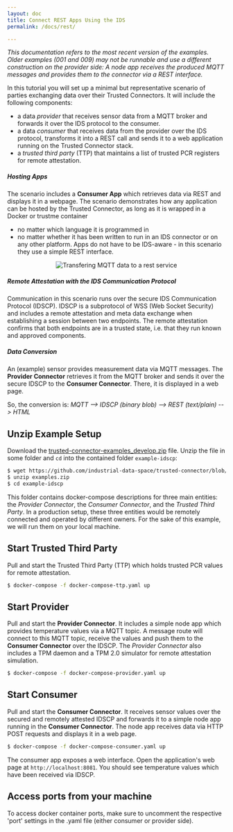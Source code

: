 ```yaml
---
layout: doc
title: Connect REST Apps Using the IDS
permalink: /docs/rest/

---
```


*This documentation refers to the most recent version of the examples. Older examples (001 and 009) may not be runnable and use a different construction on the provider side: A node app receives the produced MQTT messages and provides them to the connector via a REST interface.*

In this tutorial you will set up a minimal but representative scenario of parties exchanging data over their Trusted Connectors. It will include the following components:

* a data _provider_ that receives sensor data from a MQTT broker and forwards it over the IDS protocol to the consumer.
* a data _consumer_ that receives data from the provider over the IDS protocol, transforms it into a REST call and sends it to a web application running on the Trusted Connector stack.
* a _trusted third party_ (TTP) that maintains a list of trusted PCR registers for remote attestation.

##### Hosting Apps

The scenario includes a __Consumer App__ which retrieves data via REST and displays it in a webpage. The scenario demonstrates how any application can be hosted by the Trusted Connector, as long as it is wrapped in a Docker or trustme container

* no matter which language it is programmed in
* no matter whether it has been written to run in an IDS connector or on any other platform. Apps do not have to be IDS-aware - in this scenario they use a simple REST interface.

<div style="text-align:center">
	<img alt="Transfering MQTT data to a rest service" src="../..//assets/img/example-0001.png" /><br>
</div>

##### Remote Attestation with the IDS Communication Protocol

Communication in this scenario runs over the secure IDS Communication Protocol (IDSCP). IDSCP is a subprotocol of WSS (Web Socket Security) and includes a remote attestation and meta data exchange when establishing a session between two endpoints. The remote attestation confirms that both endpoints are in a trusted state, i.e. that they run known and approved components.

##### Data Conversion

An (example) sensor provides measurement data via MQTT messages. The __Provider Connector__ retrieves it from the MQTT broker and sends it over the secure IDSCP to the __Consumer Connector__. There, it is displayed in a web page.

So, the conversion is: _MQTT -->  IDSCP (binary blob) --> REST (text/plain) --> HTML_


## Unzip Example Setup

Download the [trusted-connector-examples_develop.zip](https://github.com/industrial-data-space/trusted-connector/blob/develop/examples/trusted-connector-examples_develop.zip?raw=true) file. Unzip the file in some folder and `cd` into the contained folder `example-idscp`:

```bash
$ wget https://github.com/industrial-data-space/trusted-connector/blob/develop/examples/trusted-connector-examples_develop.zip?raw=true -O examples.zip
$ unzip examples.zip
$ cd example-idscp
```

This folder contains docker-compose descriptions for three main entities: the _Provider Connector_, the _Consumer Connector_, and the _Trusted Third Party_. In a production setup, these three entities would be remotely connected and operated by different owners. For the sake of this example, we will run them on your local machine.


## Start Trusted Third Party

Pull and start the Trusted Third Party (TTP) which holds trusted PCR values for remote attestation.

``` bash
$ docker-compose -f docker-compose-ttp.yaml up
```


## Start Provider

Pull and start the __Provider Connector__. It includes a simple node app which provides temperature values via a MQTT topic. A message route will connect to this MQTT topic, receive the values and push them to the __Consumer Connector__ over the IDSCP. The _Provider Connector_ also includes a TPM daemon and a TPM 2.0 simulator for remote attestation simulation.

``` bash
$ docker-compose -f docker-compose-provider.yaml up
```


## Start Consumer

Pull and start the __Consumer Connector__. It receives sensor values over the secured and remotely attested IDSCP and forwards it to a simple node app running in the __Consumer Connector__. The node app receives data via HTTP POST requests and displays it in a web page.

``` bash
$ docker-compose -f docker-compose-consumer.yaml up
```

The consumer app exposes a web interface. Open the application's web page at `http://localhost:8081`. You should see temperature values which have been received via IDSCP.

## Access ports from your machine

To access docker container ports, make sure to uncomment the respective 'port' settings in the .yaml file (either consumer or provider side).

